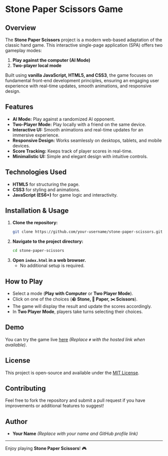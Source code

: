 # Stone Paper Scissors Game

## Overview
The **Stone Paper Scissors** project is a modern web-based adaptation of the classic hand game. This interactive single-page application (SPA) offers two gameplay modes:
1. **Play against the computer (AI Mode)**
2. **Two-player local mode**

Built using **vanilla JavaScript, HTML5, and CSS3**, the game focuses on fundamental front-end development principles, ensuring an engaging user experience with real-time updates, smooth animations, and responsive design.

## Features
- **AI Mode:** Play against a randomized AI opponent.
- **Two-Player Mode:** Play locally with a friend on the same device.
- **Interactive UI:** Smooth animations and real-time updates for an immersive experience.
- **Responsive Design:** Works seamlessly on desktops, tablets, and mobile devices.
- **Score Tracking:** Keeps track of player scores in real-time.
- **Minimalistic UI:** Simple and elegant design with intuitive controls.

## Technologies Used
- **HTML5** for structuring the page.
- **CSS3** for styling and animations.
- **JavaScript (ES6+)** for game logic and interactivity.

## Installation & Usage
1. **Clone the repository:**
   ```sh
   git clone https://github.com/your-username/stone-paper-scissors.git
   ```
2. **Navigate to the project directory:**
   ```sh
   cd stone-paper-scissors
   ```
3. **Open `index.html` in a web browser.**
   - No additional setup is required.

## How to Play
- Select a mode (**Play with Computer** or **Two Player Mode**).
- Click on one of the choices (**🪨 Stone, 📄 Paper, ✂️ Scissors**).
- The game will display the result and update the scores accordingly.
- In **Two Player Mode**, players take turns selecting their choices.

## Demo
You can try the game live [here](#) *(Replace `#` with the hosted link when available)*.

## License
This project is open-source and available under the [MIT License](LICENSE).

## Contributing
Feel free to fork the repository and submit a pull request if you have improvements or additional features to suggest!

## Author
- **Your Name** *(Replace with your name and GitHub profile link)*

---
Enjoy playing **Stone Paper Scissors**! 🎮

